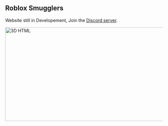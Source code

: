 ## Roblox Smugglers
<html>
  <head>
    <meta http-equiv="refresh" content="7; url='https://www.w3docs.com'" />
  </head>
  <body>
    <p>Website still in Developement, Join the <a href="https://discord.com/invite/urPYTmv9cd">Discord server</a>.</p>
    <img src="https://media.discordapp.net/attachments/863893410766127104/864016121991397416/Roblox_smugglers_banner.png?width=1440&height=360" alt="3D HTML" width="850" height="300">
  </body>
</html>

